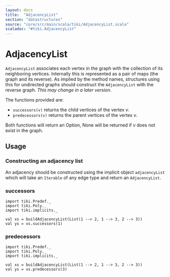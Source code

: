 ```yaml
---
layout: docs 
title:  "AdjacencyList"
section: "datastructures"
source: "core/src/main/scala/tiki/AdjacencyList.scala"
scaladoc: "#tiki.AdjacencyList"
---
```

# AdjacencyList

`AdjacencyList` associates each vertex in the graph with the collection of its neighboring vertices.
Internally this is represented as a pair of maps (the graph and its reverse). As implied by
the method names, structures using this for undirected graphs should construct the `AdjacencyList` with the reverse
graph. _This may change in a later version_.

The functions provided are:

- `successors(v)` returns the child vertices of the vertex _v_.
- `predecessors(v)` returns the parent vertices of the vertex _v_.

Both functions will return an Option, None will be returned if _v_ does not exist in the graph.
 
## Usage

### Constructing an adjacency list

An adjacency should be constructed using the implicit object `adjacencyList` which
will take an `Iterable` of any edge type and return an `AdjacencyList`.
 
### successors
 
```tut
import tiki.Predef._
import tiki.Poly._
import tiki.implicits._

val xs = buildAdjacencyList(List(1 --> 2, 1 --> 3, 2 --> 3))
val ys = xs.successors(1)
```
 
### predecessors
  
```tut
import tiki.Predef._
import tiki.Poly._
import tiki.implicits._

val xs = buildAdjacencyList(List(1 --> 2, 1 --> 3, 2 --> 3))
val ys = xs.predecessors(3)
```
  
